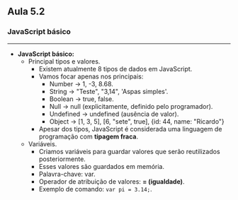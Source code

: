 ## Aula 5.2 
### JavaScript básico
---
- **JavaScript básico:**
	- Principal tipos e valores.
		- Existem atualmente 8 tipos de dados em JavaScript.
		- Vamos focar apenas nos principais:
			- Number -> 1, -3, 8.68.
			- String -> "Teste", "3,14", 'Aspas simples'.
			- Boolean -> true, false.
			- Null -> null (explicitamente, definido pelo programador).
			- Undefined -> undefined (ausência de valor).
			- Object -> [1, 3, 5], [6, "sete", true], {id: 44, name: "Ricardo"}
		- Apesar dos tipos, JavaScript é considerada uma linguagem de programação com **tipagem fraca**.
	- Variáveis.
		- Criamos variáveis para guardar valores que serão reutilizados posteriormente.
		- Esses valores são guardados em memória.
		- Palavra-chave: var.
		- Operador de atribuição de valores: **= (igualdade)**.
		- Exemplo de comando: `var pi = 3.14;`.
